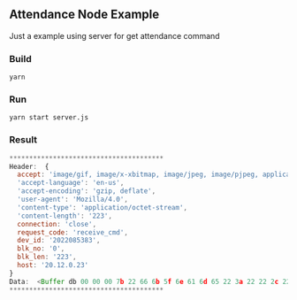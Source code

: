 ## Attendance Node Example
Just a example using server for get attendance command

### Build

```Shell
yarn
```

### Run

```Shell
yarn start server.js
```

### Result
```Javascript
***************************************
Header:  {
  accept: 'image/gif, image/x-xbitmap, image/jpeg, image/pjpeg, application/vnd.ms-excel, application/msword, application/vnd.ms-powerpoint, */*',
  'accept-language': 'en-us',
  'accept-encoding': 'gzip, deflate',
  'user-agent': 'Mozilla/4.0',
  'content-type': 'application/octet-stream',
  'content-length': '223',
  connection: 'close',
  request_code: 'receive_cmd',
  dev_id: '2022085383',
  blk_no: '0',
  blk_len: '223',
  host: '20.12.0.23'
}
Data:  <Buffer db 00 00 00 7b 22 66 6b 5f 6e 61 6d 65 22 3a 22 22 2c 22 66 6b 5f 74 69 6d 65 22 3a 22 32 30 32 33 30 32 31 36 31 31 35 34 34 37 22 2c 22 66 6b 5f 69 ... 173 more bytes>
***************************************
```